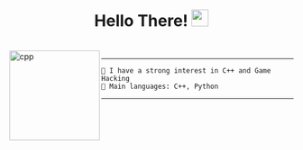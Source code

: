<h1 align="center">
  Hello There!
  <img src="https://media.giphy.com/media/hvRJCLFzcasrR4ia7z/giphy.gif" width="30"></h1>
<br/>

<img align="left" src="https://upload.wikimedia.org/wikipedia/commons/1/18/ISO_C%2B%2B_Logo.svg" alt="cpp" width="160" />
<hr>

```
📝 I have a strong interest in C++ and Game Hacking
🌟 Main languages: C++, Python
```
<hr>
